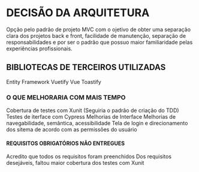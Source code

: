 # DECISÃO DA ARQUITETURA
Opção pelo padrão de projeto MVC com o ojetivo de obter uma separação clara dos projetos back e front, facilidade de manutenção, separação de responsabilidades e por ser o padrão que possuo maior familiaridade pelas experiências profissionais.

## BIBLIOTECAS DE TERCEIROS UTILIZADAS
Entity Framework
Vuetify
Vue Toastify

### O QUE MELHORARIA COM MAIS TEMPO
Cobertura de testes com Xunit (Seguiria o padrão de criação do TDD)
Testes de iterface com Cypress
Melhorias de Interface
Melhorias de navegabilidade, semântica, acessibilidade
Tela de login e direcionamento dos sitema de acordo com as permissões do usuário

#### REQUISITOS OBRIGATÓRIOS NÃO ENTREGUES
Acredito que todos os requisitos foram preenchidos
Dos requisitos desejáveis, faltou maior cobertura dos testes com Xunit